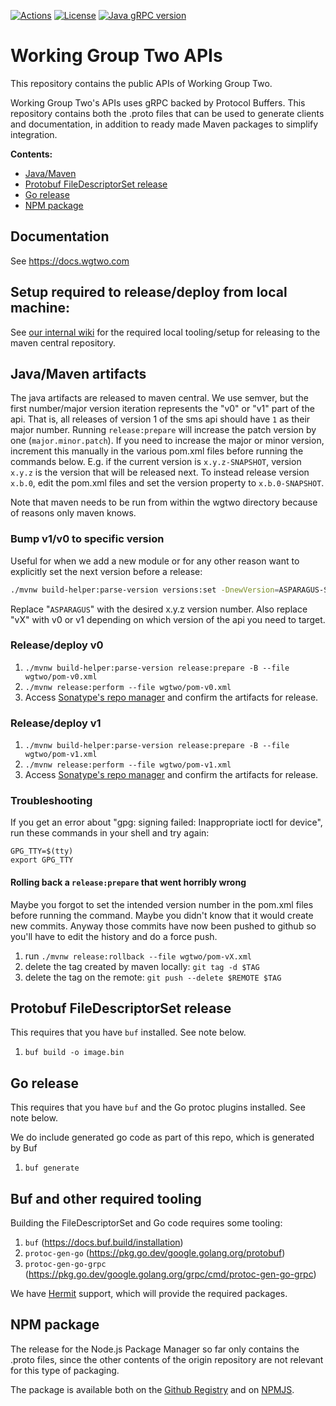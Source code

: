 [![Actions](https://github.com/working-group-two/wgtwoapis/workflows/Test%20all%20JDKs%20on%20all%20OSes/badge.svg)](https://github.com/working-group-two/wgtwoapis/actions)
[![License](https://img.shields.io/badge/License-Apache%202.0-blue.svg)](https://opensource.org/licenses/Apache-2.0)
[![Java gRPC version](https://img.shields.io/badge/gRPC%20Version-%201.38.0-blue.svg)](https://grpc.io/)


# Working Group Two APIs
This repository contains the public APIs of Working Group Two.

Working Group Two's APIs uses gRPC backed by Protocol Buffers. This repository contains both the
.proto files that can be used to generate clients and documentation, in addition to ready made
Maven packages to simplify integration.

**Contents:**
- [Java/Maven](#javamaven-artifacts)
- [Protobuf FileDescriptorSet release](#protobuf-filedescriptorset-release)
- [Go release](#go-release)
- [NPM package](#npm-package)

## Documentation

See https://docs.wgtwo.com

## Setup required to release/deploy from local machine:

See [our internal wiki](https://github.com/omnicate/loltel/wiki/Public-APIs#releasing-to-the-maven-central-repository) for the required local tooling/setup for releasing to the maven central repository.

## Java/Maven artifacts

The java artifacts are released to maven central. We use semver, but the first number/major
version iteration represents the "v0" or "v1" part of the api.
That is, all releases of version 1 of the sms api should have `1` as their major number.
Running `release:prepare` will increase the patch version by one (`major.minor.patch`).
If you need to increase the major or minor version, increment this manually in the various
pom.xml files before running the commands below.
E.g. if the current version is `x.y.z-SNAPSHOT`, version `x.y.z` is the version that will be released next.
To instead release version `x.b.0`, edit the pom.xml files and set the version property
to `x.b.0-SNAPSHOT`.

Note that maven needs to be run from within the wgtwo directory because of reasons only maven
knows.

### Bump v1/v0 to specific version

Useful for when we add a new module or for any other reason want to explicitly set the
next version before a release:

```bash
./mvnw build-helper:parse-version versions:set -DnewVersion=ASPARAGUS-SNAPSHOT versions:commit --file wgtwo/pom-vX.xml
```
Replace "`ASPARAGUS`" with the desired x.y.z version number.
Also replace "vX" with v0 or v1 depending on which version of the api you need to target.

### Release/deploy v0


1. `./mvnw build-helper:parse-version release:prepare -B --file wgtwo/pom-v0.xml`
2. `./mvnw release:perform --file wgtwo/pom-v0.xml`
3. Access [Sonatype's repo manager](https://s01.oss.sonatype.org/#welcome) and confirm the
   artifacts for release.

### Release/deploy v1

1. `./mvnw build-helper:parse-version release:prepare -B --file wgtwo/pom-v1.xml`
2. `./mvnw release:perform --file wgtwo/pom-v1.xml`
3. Access [Sonatype's repo manager](https://s01.oss.sonatype.org/#welcome) and confirm the
   artifacts for release.

### Troubleshooting

If you get an error about "gpg: signing failed: Inappropriate ioctl for device", run these commands in your shell and try again:

```
GPG_TTY=$(tty)
export GPG_TTY
```

#### Rolling back a `release:prepare` that went horribly wrong

Maybe you forgot to set the intended version number in the pom.xml files before running the
command. Maybe you didn't know that it would create new commits. Anyway those commits have
now been pushed to github so you'll have to edit the history and do a force push.

1. run `./mvnw release:rollback --file wgtwo/pom-vX.xml`
1. delete the tag created by maven locally: `git tag -d $TAG`
2. delete the tag on the remote: `git push --delete $REMOTE $TAG`

## Protobuf FileDescriptorSet release

This requires that you have `buf` installed. See note below.

1. `buf build -o image.bin`

## Go release

This requires that you have `buf` and the Go protoc plugins installed. See note below.

We do include generated go code as part of this repo, which is generated by Buf

1. `buf generate`

## Buf and other required tooling

Building the FileDescriptorSet and Go code requires some tooling:

1. `buf` (https://docs.buf.build/installation)
2. `protoc-gen-go` (https://pkg.go.dev/google.golang.org/protobuf)
2. `protoc-gen-go-grpc` (https://pkg.go.dev/google.golang.org/grpc/cmd/protoc-gen-go-grpc)

We have [Hermit](https://github.com/cashapp/hermit) support, which will provide the required packages.

## NPM package

The release for the Node.js Package Manager so far only contains the .proto files, since the other contents of the origin repository are not relevant for this type of packaging.

The package is available both on the [Github Registry](https://github.com/orgs/working-group-two/packages?repo_name=wgtwoapis) and on [NPMJS](https://www.npmjs.com/package/@working-group-two/wgtwoapis).
